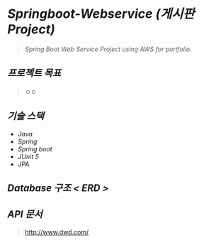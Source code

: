 # *Springboot-Webservice (게시판 Project)*
> *Spring Boot Web Service Project using AWS for portfolio.*

## *프로젝트 목표*
> ㅇㅇ

## *기술 스택*
- *Java*
- *Spring*
- *Spring boot*
- *JUnit 5*
- *JPA*

## *Database 구조 < ERD >*

## *API 문서*
> http://www.dwd.com/
